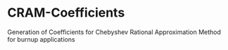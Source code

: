 # CRAM-Coefficients
Generation of Coefficients for Chebyshev Rational Approximation Method for burnup applications
